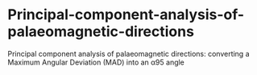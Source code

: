 # Principal-component-analysis-of-palaeomagnetic-directions
Principal component analysis of palaeomagnetic directions: converting a Maximum Angular Deviation (MAD) into an α95 angle
